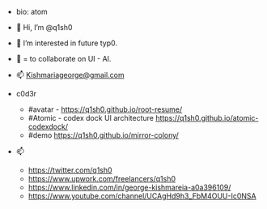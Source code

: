 - bio: atom
- 👋 Hi, I’m @q1sh0 
- 👀 I’m interested in future typ0.
- 🌱 = to collaborate on UI - AI. 
- 📫 Kishmariageorge@gmail.com

- c0d3r
    - #avatar - https://q1sh0.github.io/root-resume/
    - #Atomic - codex dock UI architecture https://q1sh0.github.io/atomic-codexdock/
    - #demo https://q1sh0.github.io/mirror-colony/

- 📫
    - https://twitter.com/q1sh0
    - https://www.upwork.com/freelancers/q1sh0
    - https://www.linkedin.com/in/george-kishmareia-a0a396109/
    - https://www.youtube.com/channel/UCAgHd9h3_FbM4OUU-Ic0NSA 

<!---
q1sh0/q1sh3X is a ✨ special ✨ repository because its `README.md` (this file) appears on your GitHub profile.
You can click the Preview link to take a look at your changes.
--->
